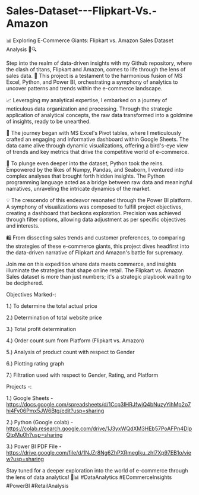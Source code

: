 # Sales-Dataset---Flipkart-Vs.-Amazon

📊 Exploring E-Commerce Giants: Flipkart vs. Amazon Sales Dataset Analysis 🛒🔍

Step into the realm of data-driven insights with my Github repository, where the clash of titans, Flipkart and Amazon, comes to life through the lens of sales data. 🚀 This project is a testament to the harmonious fusion of MS Excel, Python, and Power BI, orchestrating a symphony of analytics to uncover patterns and trends within the e-commerce landscape.

📈 Leveraging my analytical expertise, I embarked on a journey of meticulous data organization and processing. Through the strategic application of analytical concepts, the raw data transformed into a goldmine of insights, ready to be unearthed.

💼 The journey began with MS Excel's Pivot tables, where I meticulously crafted an engaging and informative dashboard within Google Sheets. The data came alive through dynamic visualizations, offering a bird's-eye view of trends and key metrics that drive the competitive world of e-commerce.

🐍 To plunge even deeper into the dataset, Python took the reins. Empowered by the likes of Numpy, Pandas, and Seaborn, I ventured into complex analyses that brought forth hidden insights. The Python programming language acted as a bridge between raw data and meaningful narratives, unraveling the intricate dynamics of the market.

💡 The crescendo of this endeavor resonated through the Power BI platform. A symphony of visualizations was composed to fulfill project objectives, creating a dashboard that beckons exploration. Precision was achieved through filter options, allowing data adjustment as per specific objectives and interests.

🛍️ From dissecting sales trends and customer preferences, to comparing the strategies of these e-commerce giants, this project dives headfirst into the data-driven narrative of Flipkart and Amazon's battle for supremacy.

Join me on this expedition where data meets commerce, and insights illuminate the strategies that shape online retail. The Flipkart vs. Amazon Sales dataset is more than just numbers; it's a strategic playbook waiting to be deciphered. 

Objectives Marked-:

1.) To determine the total actual price

2.) Determination of total website price

3.) Total profit determination

4.) Order count sum from Platform (Flipkart vs. Amazon)

5.) Analysis of product count with respect to Gender

6.) Plotting rating graph 

7.) Filtration used with respect to Gender, Rating, and Platform 


Projects -: 

1.) Google Sheets - https://docs.google.com/spreadsheets/d/1Ccp3IHRJfwjQ4bNuzyYihMp2o7hi4Fy06Pmx5JW6Btg/edit?usp=sharing

2.) Python (Google colab) - https://colab.research.google.com/drive/1J3yxWQdXM3HEb57PoAFPn4DIpQtpMu0h?usp=sharing

3.) Power BI PDF File - https://drive.google.com/file/d/1NJZr8Ng6ZhPXRmeglku_zhl7Xp97EB1o/view?usp=sharing


Stay tuned for a deeper exploration into the world of e-commerce through the lens of data analytics! 🛒📊 #DataAnalytics #ECommerceInsights #PowerBI #RetailAnalysis
